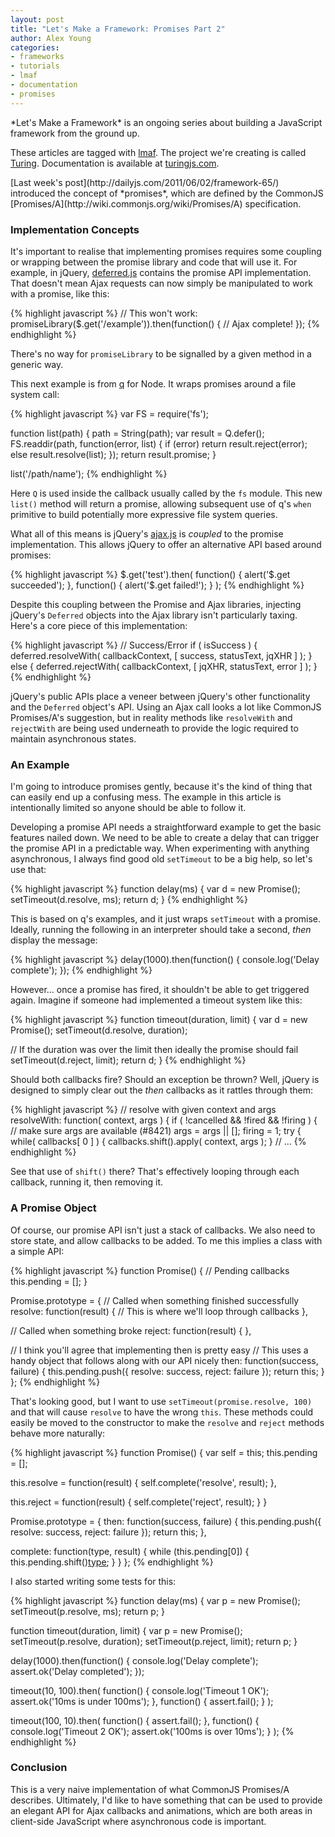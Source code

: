 ```yaml
---
layout: post
title: "Let's Make a Framework: Promises Part 2"
author: Alex Young
categories: 
- frameworks
- tutorials
- lmaf
- documentation
- promises
---
```


<div class="intro">
*Let's Make a Framework* is an ongoing series about building a JavaScript framework from the ground up.

These articles are tagged with [lmaf](http://dailyjs.com/tags.html#lmaf). The project we're creating is called [Turing](http://github.com/alexyoung/turing.js). Documentation is available at [turingjs.com](http://turingjs.com/).

</div>
[Last week's post](http://dailyjs.com/2011/06/02/framework-65/) introduced the concept of *promises*, which are defined by the CommonJS [Promises/A](http://wiki.commonjs.org/wiki/Promises/A) specification.

### Implementation Concepts

It's important to realise that implementing promises requires some coupling or wrapping between the promise library and code that will use it. For example, in jQuery, [deferred.js](https://github.com/jquery/jquery/blob/master/src/deferred.js) contains the promise API implementation. That doesn't mean Ajax requests can now simply be manipulated to work with a promise, like this:

{% highlight javascript %}
// This won't work:
promiseLibrary($.get('/example')).then(function() {
  // Ajax complete!
});
{% endhighlight %}

There's no way for <code>promiseLibrary</code> to be signalled by a given method in a generic way.

This next example is from [q](https://github.com/kriskowal/q) for Node. It wraps promises around a file system call:

{% highlight javascript %}
var FS = require('fs');

function list(path) {
  path = String(path);
  var result = Q.defer();
  FS.readdir(path, function(error, list) {
    if (error)
      return result.reject(error);
    else
      result.resolve(list);
  });
  return result.promise;
}

list('/path/name');
{% endhighlight %}

Here <code>Q</code> is used inside the callback usually called by the <code>fs</code> module. This new <code>list()</code> method will return a promise, allowing subsequent use of q's <code>when</code> primitive to build potentially more expressive file system queries.

What all of this means is jQuery's [ajax.js](https://github.com/jquery/jquery/blob/master/src/ajax.js) is *coupled* to the promise implementation. This allows jQuery to offer an alternative API based around promises:

{% highlight javascript %}
$.get('test').then(
  function() { alert('$.get succeeded'); },
  function() { alert('$.get failed!'); }
);
{% endhighlight %}

Despite this coupling between the Promise and Ajax libraries, injecting jQuery's <code>Deferred</code> objects into the Ajax library isn't particularly taxing. Here's a core piece of this implementation:

{% highlight javascript %}
// Success/Error
if ( isSuccess ) {
  deferred.resolveWith( callbackContext, [ success, statusText, jqXHR ] );
} else {
  deferred.rejectWith( callbackContext, [ jqXHR, statusText, error ] );
}
{% endhighlight %}

jQuery's public APIs place a veneer between jQuery's other functionality and the <code>Deferred</code> object's API. Using an Ajax call looks a lot like CommonJS Promises/A's suggestion, but in reality methods like <code>resolveWith</code> and <code>rejectWith</code> are being used underneath to provide the logic required to maintain asynchronous states.

### An Example

I'm going to introduce promises gently, because it's the kind of thing that can easily end up a confusing mess. The example in this article is intentionally limited so anyone should be able to follow it.

Developing a promise API needs a straightforward example to get the basic features nailed down. We need to be able to create a delay that can trigger the promise API in a predictable way. When experimenting with anything asynchronous, I always find good old <code>setTimeout</code> to be a big help, so let's use that:

{% highlight javascript %}
function delay(ms) {
  var d = new Promise();
  setTimeout(d.resolve, ms);
  return d;
}
{% endhighlight %}

This is based on q's examples, and it just wraps <code>setTimeout</code> with a promise. Ideally, running the following in an interpreter should take a second, *then* display the message:

{% highlight javascript %}
delay(1000).then(function() {
  console.log('Delay complete');
});
{% endhighlight %}

However... once a promise has fired, it shouldn't be able to get triggered again. Imagine if someone had implemented a timeout system like this:

{% highlight javascript %}
function timeout(duration, limit) {
  var d = new Promise();
  setTimeout(d.resolve, duration);

  // If the duration was over the limit then ideally the promise should fail
  setTimeout(d.reject, limit);
  return d;
}
{% endhighlight %}

Should both callbacks fire? Should an exception be thrown? Well, jQuery is designed to simply clear out the *then* callbacks as it rattles through them:

{% highlight javascript %}
// resolve with given context and args
resolveWith: function( context, args ) {
  if ( !cancelled && !fired && !firing ) {
    // make sure args are available (#8421)
    args = args || [];
    firing = 1;
    try {
      while( callbacks[ 0 ] ) {
        callbacks.shift().apply( context, args );
      }
      // ...
{% endhighlight %}

See that use of <code>shift()</code> there? That's effectively looping through each callback, running it, then removing it.

### A Promise Object

Of course, our promise API isn't just a stack of callbacks. We also need to store state, and allow callbacks to be added. To me this implies a class with a simple API:

{% highlight javascript %}
function Promise() {
  // Pending callbacks
  this.pending = [];
}

Promise.prototype = {
  // Called when something finished successfully
  resolve: function(result) {
    // This is where we'll loop through callbacks
  },

  // Called when something broke
  reject: function(result) {
  },

  // I think you'll agree that implementing then is pretty easy
  // This uses a handy object that follows along with our API nicely
  then: function(success, failure) {
    this.pending.push({ resolve: success, reject: failure });
    return this;
  }
};
{% endhighlight %}

That's looking good, but I want to use <code>setTimeout(promise.resolve, 100)</code> and that will cause <code>resolve</code> to have the wrong <code>this</code>. These methods could easily be moved to the constructor to make the <code>resolve</code> and <code>reject</code> methods behave more naturally:

{% highlight javascript %}
function Promise() {
  var self = this;
  this.pending = [];

  this.resolve = function(result) {
    self.complete('resolve', result);
  },

  this.reject = function(result) {
    self.complete('reject', result);
  }
}

Promise.prototype = {
  then: function(success, failure) {
    this.pending.push({ resolve: success, reject: failure });
    return this;
  },

  complete: function(type, result) {
    while (this.pending[0]) {
      this.pending.shift()[type](result);
    }
  }
};
{% endhighlight %}

I also started writing some tests for this:

{% highlight javascript %}
function delay(ms) {
  var p = new Promise();
  setTimeout(p.resolve, ms);
  return p;
}

function timeout(duration, limit) {
  var p = new Promise();
  setTimeout(p.resolve, duration);
  setTimeout(p.reject, limit);
  return p;
}

delay(1000).then(function() {
  console.log('Delay complete');
  assert.ok('Delay completed');
});

timeout(10, 100).then(
  function() {
    console.log('Timeout 1 OK');
    assert.ok('10ms is under 100ms');
  },
  function() {
    assert.fail();
  }
);

timeout(100, 10).then(
  function() {
    assert.fail();
  },
  function() {
    console.log('Timeout 2 OK');
    assert.ok('100ms is over 10ms');
  }
);
{% endhighlight %}

### Conclusion

This is a very naive implementation of what CommonJS Promises/A describes. Ultimately, I'd like to have something that can be used to provide an elegant API for Ajax callbacks and animations, which are both areas in client-side JavaScript where asynchronous code is important.
